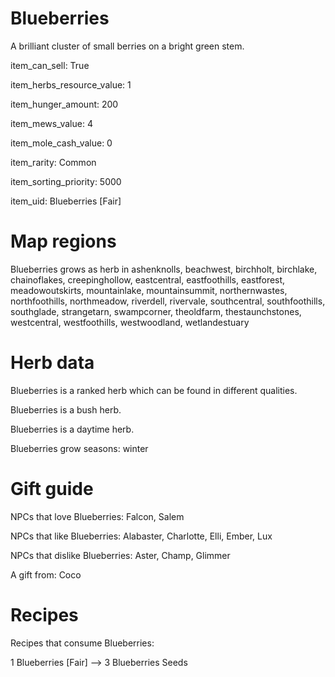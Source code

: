 # Blueberries

A brilliant cluster of small berries on a bright green stem.

item_can_sell: True

item_herbs_resource_value: 1

item_hunger_amount: 200

item_mews_value: 4

item_mole_cash_value: 0

item_rarity: Common

item_sorting_priority: 5000

item_uid: Blueberries [Fair]

# Map regions

Blueberries grows as herb in ashenknolls, beachwest, birchholt, birchlake, chainoflakes, creepinghollow, eastcentral, eastfoothills, eastforest, meadowoutskirts, mountainlake, mountainsummit, northernwastes, northfoothills, northmeadow, riverdell, rivervale, southcentral, southfoothills, southglade, strangetarn, swampcorner, theoldfarm, thestaunchstones, westcentral, westfoothills, westwoodland, wetlandestuary

# Herb data

Blueberries is a ranked herb which can be found in different qualities.

Blueberries is a bush herb.

Blueberries is a daytime herb.

Blueberries grow seasons: winter

# Gift guide

NPCs that love Blueberries: Falcon, Salem

NPCs that like Blueberries: Alabaster, Charlotte, Elli, Ember, Lux

NPCs that dislike Blueberries: Aster, Champ, Glimmer

A gift from: Coco

# Recipes

Recipes that consume Blueberries:

1 Blueberries [Fair] --> 3 Blueberries Seeds